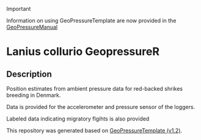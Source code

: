 > [!IMPORTANT]
> Information on using GeoPressureTemplate are now provided in the [GeoPressureManual](https://raphaelnussbaumer.com/GeoPressureManual/geopressuretemplate-intro.html)

# Lanius collurio GeopressureR

## Description
Position estimates from ambient pressure data for red-backed shrikes breeding in Denmark.

Data is provided for the accelerometer and pressure sensor of the loggers. 

Labeled data indicating migratory flgihts is also provided

This repository was generated based on [GeoPressureTemplate (v1.2)](https://github.com/Rafnuss/GeoPressureTemplate).

